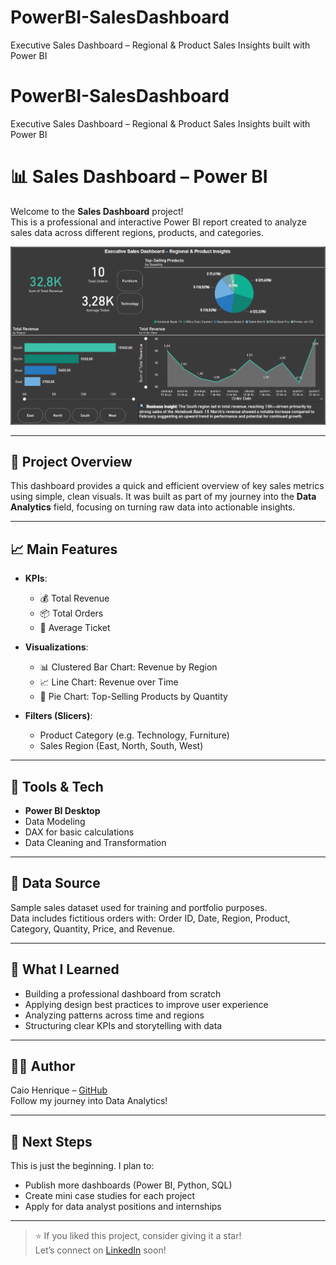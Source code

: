 # PowerBI-SalesDashboard
Executive Sales Dashboard – Regional &amp; Product Sales Insights built with Power BI
# PowerBI-SalesDashboard
Executive Sales Dashboard – Regional &amp; Product Sales Insights built with Power BI
# 📊 Sales Dashboard – Power BI

Welcome to the **Sales Dashboard** project!  
This is a professional and interactive Power BI report created to analyze sales data across different regions, products, and categories.

![Dashboard Preview](./PowerBI-SalesDashboard/Assets/sales_data.png) 

---

## 🚀 Project Overview

This dashboard provides a quick and efficient overview of key sales metrics using simple, clean visuals. It was built as part of my journey into the **Data Analytics** field, focusing on turning raw data into actionable insights.

---

## 📈 Main Features

- **KPIs**:
  - 💰 Total Revenue  
  - 📦 Total Orders  
  - 🧾 Average Ticket

- **Visualizations**:
  - 📊 Clustered Bar Chart: Revenue by Region  
  - 📈 Line Chart: Revenue over Time  
  - 🥧 Pie Chart: Top-Selling Products by Quantity

- **Filters (Slicers)**:
  - Product Category (e.g. Technology, Furniture)  
  - Sales Region (East, North, South, West)

---

## 🔧 Tools & Tech

- **Power BI Desktop**
- Data Modeling
- DAX for basic calculations
- Data Cleaning and Transformation

---

## 📁 Data Source

Sample sales dataset used for training and portfolio purposes.  
Data includes fictitious orders with: Order ID, Date, Region, Product, Category, Quantity, Price, and Revenue.

---

## 🧠 What I Learned

- Building a professional dashboard from scratch  
- Applying design best practices to improve user experience  
- Analyzing patterns across time and regions  
- Structuring clear KPIs and storytelling with data  

---

## 🧑‍💻 Author

Caio Henrique – [GitHub](https://github.com/HenriqueData17)  
Follow my journey into Data Analytics!

---

## 📌 Next Steps

This is just the beginning. I plan to:

- Publish more dashboards (Power BI, Python, SQL)
- Create mini case studies for each project
- Apply for data analyst positions and internships

---

> ⭐ If you liked this project, consider giving it a star!  
> Let’s connect on [LinkedIn]([https://www.linkedin.com/in/henrique-data]) soon!
